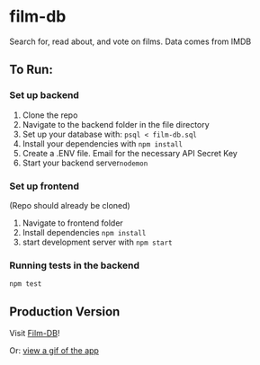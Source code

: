 # film-db
Search for, read about, and vote on films. Data comes from IMDB


## To Run:

### Set up backend
1. Clone the repo
2. Navigate to the backend folder in the file directory
3.  Set up your database with: `psql < film-db.sql`
4.  Install your dependencies with `npm install`
5.  Create a .ENV file. Email for the necessary API Secret Key
6.  Start your backend server`nodemon`

### Set up frontend
(Repo should already be cloned)
1. Navigate to frontend folder
2. Install dependencies `npm install`
3. start development server with `npm start`

### Running tests in the backend
`npm test`

## Production Version
Visit [Film-DB](https://film-db.davidbreitenbuecher.com/)!

Or: [view a gif of the app](https://recordit.co/I09zDdPpqe)
